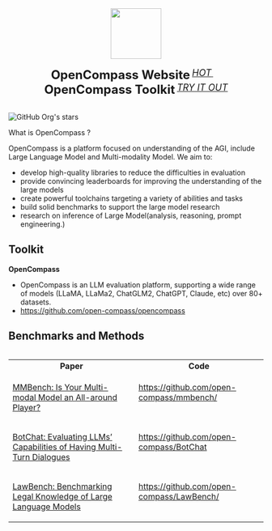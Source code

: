 <div align="center">
  <img src="https://raw.githubusercontent.com/open-compass/opencompass/main/docs/en/_static/image/logo.svg" height="100"/>
  <div>&nbsp;</div>
  <div align="center">
    <b><font size="5">OpenCompass Website</font></b>
    <sup>
      <a href="https://opencompass.org.cn/">
        <i><font size="4">HOT</font></i>
      </a>
    </sup>
    &nbsp;&nbsp;&nbsp;&nbsp;
    <b><font size="5">OpenCompass Toolkit</font></b>
    <sup>
      <a href="https://github.com/open-compass/OpenCompass/">
        <i><font size="4">TRY IT OUT</font></i>
      </a>
    </sup>
</div>
<div>&nbsp;</div>
</div>

![GitHub Org's stars](https://img.shields.io/github/stars/open-compass?style=social)

What is OpenCompass ?

OpenCompass is a platform focused on understanding of the AGI, include Large Language Model and Multi-modality Model. We aim to:

- develop high-quality libraries to reduce the difficulties in evaluation
- provide convincing leaderboards for improving the understanding of the large models
- create powerful toolchains targeting a variety of abilities and tasks
- build solid benchmarks to support the large model research
- research on inference of Large Model(analysis, reasoning, prompt engineering.)

## Toolkit

**OpenCompass**
- OpenCompass is an LLM evaluation platform, supporting a wide range of models (LLaMA, LLaMa2, ChatGLM2, ChatGPT, Claude, etc) over 80+ datasets.
- https://github.com/open-compass/opencompass

## Benchmarks and Methods


<table align="left">
  <tbody>
    <tr align="center" valign="bottom">
      <td>
        <b>Paper</b>
      </td> 
      <td>
        <b>Code</b>
      </td>
    </tr>
    <tr valign="top">
      <td>

[MMBench: Is Your Multi-modal Model an All-around Player?](https://arxiv.org/abs/2307.06281)

</td>
<td>
  
https://github.com/open-compass/mmbench/

</td>
</tr><tr valign="top">
      <td>

[BotChat: Evaluating LLMs’ Capabilities of Having Multi-Turn Dialogues](https://arxiv.org/abs/2310.13650)

</td>
<td>
  
https://github.com/open-compass/BotChat

</td>
</tr>
</tr><tr valign="top">
      <td>

[LawBench: Benchmarking Legal Knowledge of Large Language Models](https://arxiv.org/abs/2309.16289)

</td>
<td>
  
https://github.com/open-compass/LawBench/

</td>
</tr>
  </tbody>
</table>

